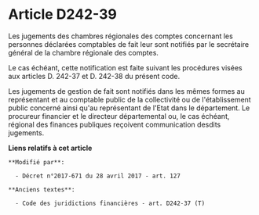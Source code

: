 # Article D242-39

Les jugements des chambres régionales des comptes concernant les personnes déclarées comptables de fait leur sont notifiés
par le secrétaire général de la chambre régionale des comptes.

Le cas échéant, cette notification est faite suivant les procédures visées aux articles D. 242-37 et D. 242-38 du présent
code.

Les jugements de gestion de fait sont notifiés dans les mêmes formes au représentant et au comptable public de la
collectivité ou de l'établissement public concerné ainsi qu'au représentant de l'Etat dans le département. Le procureur
financier et le directeur départemental ou, le cas échéant, régional des finances publiques reçoivent communication desdits
jugements.

**Liens relatifs à cet article**

	**Modifié par**:

	  - Décret n°2017-671 du 28 avril 2017 - art. 127

	**Anciens textes**:

	  - Code des juridictions financières - art. D242-37 (T)
